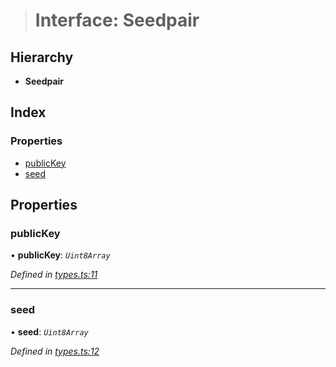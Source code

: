 > # Interface: Seedpair

## Hierarchy

* **Seedpair**

## Index

### Properties

* [publicKey](_types_.seedpair.md#publickey)
* [seed](_types_.seedpair.md#seed)

## Properties

###  publicKey

• **publicKey**: *`Uint8Array`*

*Defined in [types.ts:11](https://github.com/polkadot-js/common/blob/4308722/packages/util-crypto/src/types.ts#L11)*

___

###  seed

• **seed**: *`Uint8Array`*

*Defined in [types.ts:12](https://github.com/polkadot-js/common/blob/4308722/packages/util-crypto/src/types.ts#L12)*